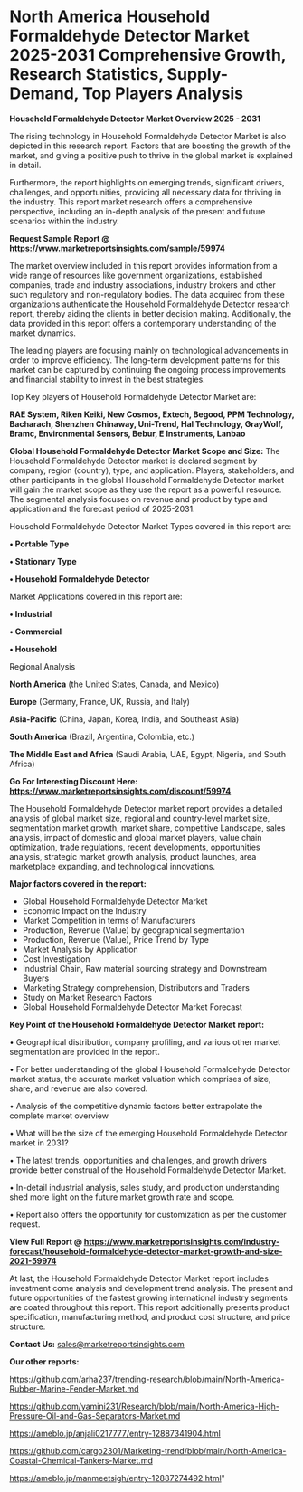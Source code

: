 # North America Household Formaldehyde Detector Market 2025-2031 Comprehensive Growth, Research Statistics, Supply-Demand,  Top Players Analysis

<Strong> Household Formaldehyde Detector Market Overview 2025 - 2031</strong>

The rising technology in Household Formaldehyde Detector Market is also depicted in this research report. Factors that are boosting the growth of the market, and giving a positive push to thrive in the global market is explained in detail.

Furthermore, the report highlights on emerging trends, significant drivers, challenges, and opportunities, providing all necessary data for thriving in the industry. This report market research offers a comprehensive perspective, including an in-depth analysis of the present and future scenarios within the industry.

<strong>Request Sample Report @ <a href=https://www.marketreportsinsights.com/sample/59974>https://www.marketreportsinsights.com/sample/59974</a></strong>

The market overview included in this report provides information from a wide range of resources like government organizations, established companies, trade and industry associations, industry brokers and other such regulatory and non-regulatory bodies. The data acquired from these organizations authenticate the Household Formaldehyde Detector research report, thereby aiding the clients in better decision making. Additionally, the data provided in this report offers a contemporary understanding of the market dynamics.

The leading players are focusing mainly on technological advancements in order to improve efficiency. The long-term development patterns for this market can be captured by continuing the ongoing process improvements and financial stability to invest in the best strategies.

Top Key players of Household Formaldehyde Detector Market are:

<strong>RAE System, Riken Keiki, New Cosmos, Extech, Begood, PPM Technology, Bacharach, Shenzhen Chinaway, Uni-Trend, Hal Technology, GrayWolf, Bramc, Environmental Sensors, Bebur, E Instruments, Lanbao</strong>

<strong><b>Global Household Formaldehyde Detector Market Scope and Size:</b></strong>
The Household Formaldehyde Detector market is declared segment by company, region (country), type, and application. Players, stakeholders, and other participants in the global Household Formaldehyde Detector market will gain the market scope as they use the report as a powerful resource. The segmental analysis focuses on revenue and product by type and application and the forecast period of 2025-2031.

Household Formaldehyde Detector Market Types covered in this report are:

<strong>• Portable Type

• Stationary Type

• Household Formaldehyde Detector</strong>

Market Applications covered in this report are:

<strong>• Industrial

• Commercial

• Household</strong> 

Regional Analysis

<strong>North America</strong> (the United States, Canada, and Mexico)

<strong>Europe</strong> (Germany, France, UK, Russia, and Italy)

<strong>Asia-Pacific</strong> (China, Japan, Korea, India, and Southeast Asia)

<strong>South America</strong> (Brazil, Argentina, Colombia, etc.)

<strong>The Middle East and Africa</strong> (Saudi Arabia, UAE, Egypt, Nigeria, and South Africa)

<strong>Go For Interesting Discount Here: <a href=https://www.marketreportsinsights.com/discount/59974>https://www.marketreportsinsights.com/discount/59974</a></strong>

The Household Formaldehyde Detector market report provides a detailed analysis of global market size, regional and country-level market size, segmentation market growth, market share, competitive Landscape, sales analysis, impact of domestic and global market players, value chain optimization, trade regulations, recent developments, opportunities analysis, strategic market growth analysis, product launches, area marketplace expanding, and technological innovations.

<strong><b>Major factors covered in the report:</b></strong>
<ul>
  <li>Global Household Formaldehyde Detector Market </li>
  <li>Economic Impact on the Industry</li>
  <li>Market Competition in terms of Manufacturers</li>
  <li>Production, Revenue (Value) by geographical segmentation</li>
  <li>Production, Revenue (Value), Price Trend by Type</li>
  <li>Market Analysis by Application</li>
  <li>Cost Investigation</li>
  <li>Industrial Chain, Raw material sourcing strategy and Downstream Buyers</li>
  <li>Marketing Strategy comprehension, Distributors and Traders</li>
  <li>Study on Market Research Factors</li>
  <li>Global Household Formaldehyde Detector Market Forecast</li>
</ul>

<strong><b>Key Point of the Household Formaldehyde Detector Market report:</b></strong>

• Geographical distribution, company profiling, and various other market segmentation are provided in the report.

• For better understanding of the global Household Formaldehyde Detector market status, the accurate market valuation which comprises of size, share, and revenue are also covered.

• Analysis of the competitive dynamic factors better extrapolate the complete market overview

• What will be the size of the emerging Household Formaldehyde Detector market in 2031?

• The latest trends, opportunities and challenges, and growth drivers provide better construal of the Household Formaldehyde Detector Market.

• In-detail industrial analysis, sales study, and production understanding shed more light on the future market growth rate and scope.

• Report also offers the opportunity for customization as per the customer request.

<strong><b>View Full Report @ <a href=https://www.marketreportsinsights.com/industry-forecast/household-formaldehyde-detector-market-growth-and-size-2021-59974>https://www.marketreportsinsights.com/industry-forecast/household-formaldehyde-detector-market-growth-and-size-2021-59974</a></b></strong>


At last, the Household Formaldehyde Detector Market report includes investment come analysis and development trend analysis. The present and future opportunities of the fastest growing international industry segments are coated throughout this report. This report additionally presents product specification, manufacturing method, and product cost structure, and price structure.

<strong>Contact Us:</strong>
sales@marketreportsinsights.com

<strong>Our other reports:</strong>

<a href=https://github.com/arha237/trending-research/blob/main/North-America-Rubber-Marine-Fender-Market.md>https://github.com/arha237/trending-research/blob/main/North-America-Rubber-Marine-Fender-Market.md</a>

<a href=https://github.com/yamini231/Research/blob/main/North-America-High-Pressure-Oil-and-Gas-Separators-Market.md>https://github.com/yamini231/Research/blob/main/North-America-High-Pressure-Oil-and-Gas-Separators-Market.md</a>

<a href=https://ameblo.jp/anjali0217777/entry-12887341904.html>https://ameblo.jp/anjali0217777/entry-12887341904.html</a>

<a href=https://github.com/cargo2301/Marketing-trend/blob/main/North-America-Coastal-Chemical-Tankers-Market.md>https://github.com/cargo2301/Marketing-trend/blob/main/North-America-Coastal-Chemical-Tankers-Market.md</a>

<a href=https://ameblo.jp/manmeetsigh/entry-12887274492.html>https://ameblo.jp/manmeetsigh/entry-12887274492.html</a>"
